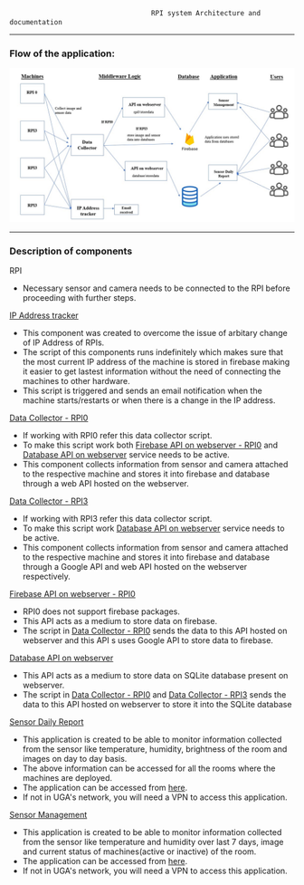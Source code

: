                                        RPI system Architecture and documentation

---

### Flow of the application:
<img src="https://github.com/sakshi-seth-17/Centralized-Documentation/blob/main/SystemArchitecture.jpg" alt="Alt text" title="Optional title">

---
### Description of components

RPI
  - Necessary sensor and camera needs to be connected to the RPI before proceeding with further steps.

[IP Address tracker](https://github.com/TsailabBioinformatics/TrackIPAddress)
  - This component was created to overcome the issue of arbitary change of IP Address of RPIs. 
  - The script of this components runs indefinitely which makes sure that the most current IP address of the machine is stored in firebase making it easier to get lastest information without the need of connecting the machines to other hardware. 
  - This script is triggered and sends an email notification when the machine starts/restarts or when there is a change in the IP address. 


[Data Collector - RPI0](https://github.com/TsailabBioinformatics/Data-Collector-RPI0) 
   - If working with RPI0 refer this data collector script.
   - To make this script work both [Firebase API on webserver - RPI0](https://github.com/TsailabBioinformatics/RPI0-API) and [Database API on webserver](https://github.com/TsailabBioinformatics/SensorsData) service needs to be active. 
   - This component collects information from sensor and camera attached to the respective machine and stores it into firebase and database through a web API hosted on the webserver.


[Data Collector - RPI3](https://github.com/TsailabBioinformatics/Data-Collector-RPI3) 
   - If working with RPI3 refer this data collector script.
   - To make this script work [Database API on webserver](www.google.com) service needs to be active. 
   - This component collects information from sensor and camera attached to the respective machine and stores it into firebase and database through a Google API and web API hosted on the webserver respectively.

[Firebase API on webserver - RPI0](https://github.com/TsailabBioinformatics/RPI0-API) 
   - RPI0 does not support firebase packages.
   - This API acts as a medium to store data on firebase.
   - The script in [Data Collector - RPI0](https://github.com/TsailabBioinformatics/Data-Collector-RPI0) sends the data to this API hosted on webserver and this API s uses Google API to store data to firebase.


[Database API on webserver](https://github.com/TsailabBioinformatics/SensorsData) 
   - This API acts as a medium to store data on SQLite database present on webserver.
   - The script in [Data Collector - RPI0](https://github.com/TsailabBioinformatics/Data-Collector-RPI0) and [Data Collector - RPI3](https://github.com/TsailabBioinformatics/Data-Collector-RPI3) sends the data to this API hosted on webserver to store it into the SQLite database


[Sensor Daily Report](https://github.com/TsailabBioinformatics/Reporting-Project)
   - This application is created to be able to monitor information collected from the sensor like temperature, humidity, brightness of the room and images on day to day basis.
   - The above information can be accessed for all the rooms where the machines are deployed.
   - The application can be accessed from [here](http://128.192.158.63:8501/).
   - If not in UGA's network, you will need a VPN to access this application.
   

[Sensor Management](https://github.com/TsailabBioinformatics/SensorManagementTool) 
   - This application is created to be able to monitor information collected from the sensor like temperature and humidity over last 7 days, image and current status of machines(active or inactive) of the room.
   - The application can be accessed from [here](http://aspendb.uga.edu/sensors).
   - If not in UGA's network, you will need a VPN to access this application.

